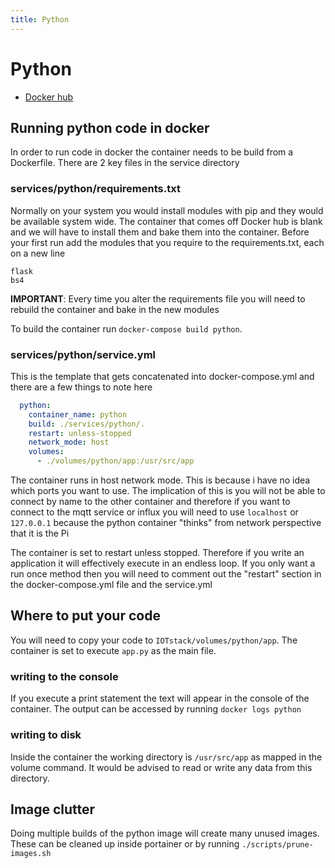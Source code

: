 ```yaml
---
title: Python
---
```

# Python
* [Docker hub](https://hub.docker.com/_/python)

## Running python code in docker

In order to run code in docker the container needs to be build from a Dockerfile. There are 2 key files in the service directory

### services/python/requirements.txt

Normally on your system you would install modules with pip and they would be available system wide. The container that comes off Docker hub is blank and we will have to install them and bake them into the container. Before your first run add the modules that you require to the requirements.txt, each on a new line

```
flask
bs4
```
**IMPORTANT**: Every time you alter the requirements file you will need to rebuild the container and bake in the new modules

To build the container run `docker-compose build python`. 

### services/python/service.yml

This is the template that gets concatenated into docker-compose.yml and there are a few things to note here

```yml
  python:
    container_name: python
    build: ./services/python/.
    restart: unless-stopped
    network_mode: host
    volumes:
      - ./volumes/python/app:/usr/src/app
```

The container runs in host network mode. This is because i have no idea which ports you want to use. The implication of this is you will not be able to connect by name to the other container and therefore if you want to connect to the mqtt service or influx you will need to use `localhost` or `127.0.0.1` because the python container "thinks" from network perspective that it is the Pi

The container is set to restart unless stopped. Therefore if you write an application it will effectively execute in an endless loop. If you only want a run once method then you will need to comment out the "restart" section in the docker-compose.yml file and the service.yml

## Where to put your code

You will need to copy your code to `IOTstack/volumes/python/app`. The container is set to execute `app.py` as the main file.

### writing to the console

If you execute a print statement the text will appear in the console of the container. The output can be accessed by running `docker logs python`

### writing to disk
Inside the container the working directory is `/usr/src/app` as mapped in the volume command. It would be advised to read or write any data from this directory.

## Image clutter

Doing multiple builds of the python image will create many unused images. These can be cleaned up inside portainer or by running `./scripts/prune-images.sh`
